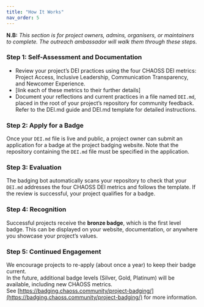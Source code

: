 ```yaml
---
title: "How It Works"
nav_order: 5
---
```


**N.B:** _This section is for project owners, admins, organisers, or maintainers to complete. The outreach ambassador will walk them through these steps._

### Step 1: Self-Assessment and Documentation
- Review your project’s DEI practices using the four CHAOSS DEI metrics: Project Access, Inclusive Leadership, Communication Transparency, and Newcomer Experience.  
- [link each of these metrics to their further details]  
- Document your reflections and current practices in a file named `DEI.md`, placed in the root of your project’s repository for community feedback. Refer to the DEI.md guide and DEI.md template for detailed instructions.

### Step 2: Apply for a Badge
Once your `DEI.md` file is live and public, a project owner can submit an application for a badge at the project badging website. Note that the repository containing the `DEI.md` file must be specified in the application.

### Step 3: Evaluation
The badging bot automatically scans your repository to check that your `DEI.md` addresses the four CHAOSS DEI metrics and follows the template. If the review is successful, your project qualifies for a badge.

### Step 4: Recognition
Successful projects receive the **bronze badge**, which is the first level badge. This can be displayed on your website, documentation, or anywhere you showcase your project’s values.

### Step 5: Continued Engagement
We encourage projects to re-apply (about once a year) to keep their badge current.  
In the future, additional badge levels (Silver, Gold, Platinum) will be available, including new CHAOSS metrics.  
See [https://badging.chaoss.community/project-badging/](https://badging.chaoss.community/project-badging/) for more information.
